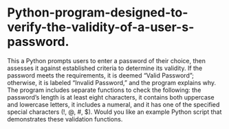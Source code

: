 # Python-program-designed-to-verify-the-validity-of-a-user-s-password.
This a Python prompts users to enter a password of their choice, then assesses it against established criteria to determine its validity. If the password meets the requirements, it is deemed “Valid Password”; otherwise, it is labeled “Invalid Password,” and the program explains why. The program includes separate functions to check the following: the password’s length is at least eight characters, it contains both uppercase and lowercase letters, it includes a numeral, and it has one of the specified special characters (!, @, #, $). Would you like an example Python script that demonstrates these validation functions.
